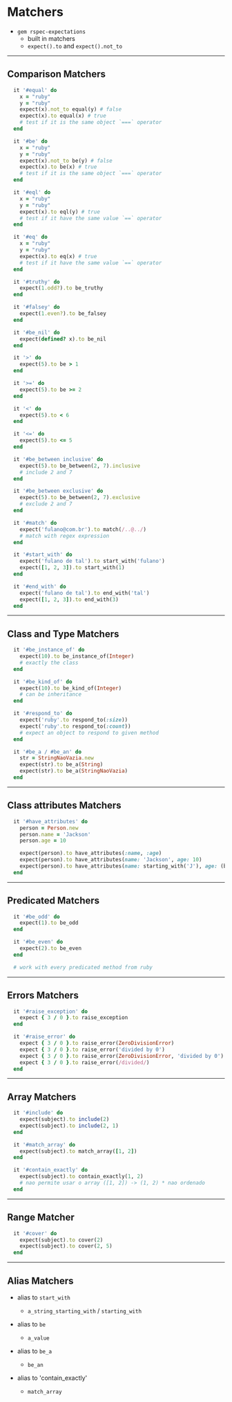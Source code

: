 # Matchers
  - `gem rspec-expectations`
    - built in matchers
    - `expect().to` and `expect().not_to`
---

## Comparison Matchers
```ruby
  it '#equal' do
    x = "ruby"
    y = "ruby"
    expect(x).not_to equal(y) # false
    expect(x).to equal(x) # true
    # test if it is the same object `===` operator
  end

  it '#be' do
    x = "ruby"
    y = "ruby"
    expect(x).not_to be(y) # false
    expect(x).to be(x) # true
    # test if it is the same object `===` operator
  end

  it '#eql' do
    x = "ruby"
    y = "ruby"
    expect(x).to eql(y) # true
    # test if it have the same value `==` operator
  end

  it '#eq' do
    x = "ruby"
    y = "ruby"
    expect(x).to eq(x) # true
    # test if it have the same value `==` operator
  end

  it '#truthy' do
    expect(1.odd?).to be_truthy
  end

  it '#falsey' do
    expect(1.even?).to be_falsey
  end

  it '#be_nil' do
    expect(defined? x).to be_nil
  end

  it '>' do
    expect(5).to be > 1
  end

  it '>=' do
    expect(5).to be >= 2 
  end

  it '<' do
    expect(5).to < 6
  end

  it '<=' do
    expect(5).to <= 5
  end

  it '#be_between inclusive' do
    expect(5).to be_between(2, 7).inclusive
    # include 2 and 7
  end

  it '#be_between exclusive' do
    expect(5).to be_between(2, 7).exclusive
    # exclude 2 and 7
  end

  it '#match' do
    expect('fulano@com.br').to match(/..@../)
    # match with regex expression
  end

  it '#start_with' do
    expect('fulano de tal').to start_with('fulano')
    expect([1, 2, 3]).to start_with(1)
  end

  it '#end_with' do
    expect('fulano de tal').to end_with('tal')
    expect([1, 2, 3]).to end_with(3)
  end
```
---

## Class and Type Matchers
```ruby
  it '#be_instance_of' do
    expect(10).to be_instance_of(Integer)
    # exactly the class
  end

  it '#be_kind_of' do
    expect(10).to be_kind_of(Integer)
    # can be inheritance
  end

  it '#respond_to' do
    expect('ruby'.to respond_to(:size))
    expect('ruby'.to respond_to(:count))
    # expect an object to respond to given method
  end

  it '#be_a / #be_an' do
    str = StringNaoVazia.new
    expect(str).to be_a(String)
    expect(str).to be_a(StringNaoVazia)
  end
```
---

## Class attributes Matchers
```ruby
  it '#have_attributes' do
    person = Person.new
    person.name = 'Jackson'
    person.age = 10

    expect(person).to have_attributes(:name, :age)
    expect(person).to have_attributes(name: 'Jackson', age: 10)
    expect(person).to have_attributes(name: starting_with('J'), age: (be >= 5))
  end
```
---

## Predicated Matchers
```ruby
  it '#be_odd' do
    expect(1).to be_odd
  end

  it '#be_even' do
    expect(2).to be_even
  end

  # work with every predicated method from ruby
```
---

## Errors Matchers
```ruby
  it '#raise_exception' do
    expect { 3 / 0 }.to raise_exception
  end

  it '#raise_error' do
    expect { 3 / 0 }.to raise_error(ZeroDivisionError)
    expect { 3 / 0 }.to raise_error('divided by 0')
    expect { 3 / 0 }.to raise_error(ZeroDivisionError, 'divided by 0')
    expect { 3 / 0 }.to raise_error(/divided/)
  end
```
---

## Array Matchers
```ruby
  it '#include' do
    expect(subject).to include(2)
    expect(subject).to include(2, 1)
  end

  it '#match_array' do
    expect(subject).to match_array([1, 2])
  end

  it '#contain_exactly' do
    expect(subject).to contain_exactly(1, 2)
    # nao permite usar o array ([1, 2]) -> (1, 2) * nao ordenado
  end
```
---

## Range Matcher
```ruby
  it '#cover' do
    expect(subject).to cover(2)
    expect(subject).to cover(2, 5)
  end
```
---

## Alias Matchers
  - alias to `start_with`
    - `a_string_starting_with` / `starting_with`

  - alias to `be`
    - `a_value`

  - alias to `be_a`
    - `be_an`

  - alias to 'contain_exactly'
    - `match_array`
